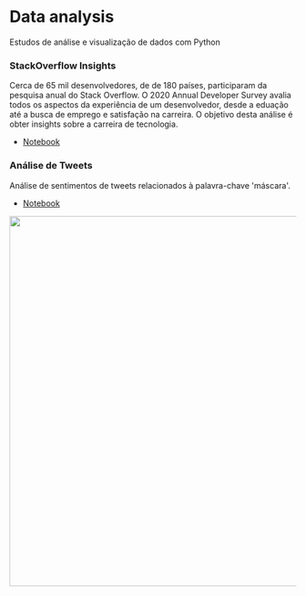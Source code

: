 # Data analysis
Estudos de análise e visualização de dados com Python    



### StackOverflow Insights
Cerca de 65 mil desenvolvedores, de de 180 países, participaram da pesquisa anual do Stack Overflow. O 2020 Annual Developer Survey avalia todos os aspectos da experiência de um desenvolvedor, desde a eduação até a busca de emprego e satisfação na carreira. O objetivo desta análise é obter insights sobre a carreira de tecnologia.    
* [Notebook](https://github.com/priscillapreks/data-analysis/blob/master/Stack_Overflow_Insights.ipynb)

### Análise de Tweets
Análise de sentimentos de tweets relacionados à palavra-chave 'máscara'.    
* [Notebook](https://github.com/priscillapreks/data-analysis/blob/master/analise_twitter_m%C3%A1scara.ipynb)    

<img src="https://github.com/priscillapreks/data-analysis/blob/master/analise_twitter/tweets_wordcloud_mascara.png" width="650" align="left"/>

